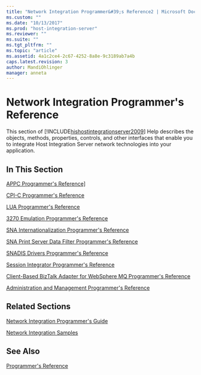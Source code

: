 ```yaml
---
title: "Network Integration Programmer&#39;s Reference2 | Microsoft Docs"
ms.custom: ""
ms.date: "10/13/2017"
ms.prod: "host-integration-server"
ms.reviewer: ""
ms.suite: ""
ms.tgt_pltfrm: ""
ms.topic: "article"
ms.assetid: 4a1c2ce4-2c67-4252-8a8e-9c3189ab7a4b
caps.latest.revision: 3
author: MandiOhlinger
manager: anneta
---
```

# Network Integration Programmer&#39;s Reference
This section of [!INCLUDE[hishostintegrationserver2009](../core/includes/hishostintegrationserver2009-md.md)] Help describes the objects, methods, properties, controls, and other interfaces that enable you to integrate Host Integration Server network technologies into your application.  
  
## In This Section  
 [APPC Programmer's Reference\]](../core/appc-programmer-s-reference.md)  
  
 [CPI-C Programmer's Reference](../core/cpi-c-programmer-s-reference.md)  
  
 [LUA Programmer's Reference](../core/lua-programmer-s-reference.md)  
  
 [3270 Emulation Programmer's Reference](../core/3270-emulation-programmer-s-reference.md)  
  
 [SNA Internationalization Programmer's Reference](../core/sna-internationalization-programmer-s-reference.md)  
  
 [SNA Print Server Data Filter Programmer's Reference](../core/sna-print-server-data-filter-programmer-s-reference.md)  
  
 [SNADIS Drivers Programmer's Reference](../core/snadis-drivers-programmer-s-reference.md)  
  
 [Session Integrator Programmer's Reference](../core/session-integrator-programmer-s-reference.md)  
  
 [Client-Based BizTalk Adapter for WebSphere MQ Programmer's Reference](../core/client-based-biztalk-adapter-for-websphere-mq-programmer-s-reference.md)  
  
 [Administration and Management Programmer's Reference](../core/administration-and-management-programmer-s-reference.md)  
  
## Related Sections  
 [Network Integration Programmer's Guide](../Topic/Network%20Integration%20Programmer's%20Guide1.md)  
  
 [Network Integration Samples](../Topic/Network%20Integration%20Samples.md)  
  
## See Also  
 [Programmer's Reference](../core/programmer-s-reference.md)
